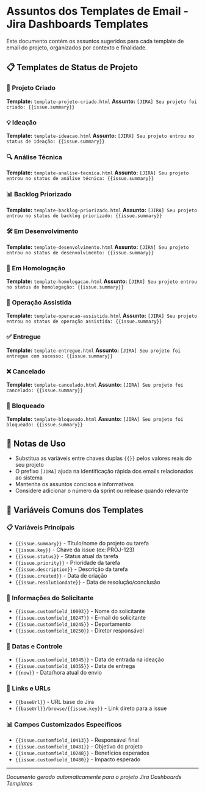 # Assuntos dos Templates de Email - Jira Dashboards Templates

Este documento contém os assuntos sugeridos para cada template de email do projeto, organizados por contexto e finalidade.

## 📋 Templates de Status de Projeto

### 🚀 Projeto Criado

**Template:** `template-projeto-criado.html`
**Assunto:** `[JIRA] Seu projeto foi criado: {{issue.summary}}`

### 💡 Ideação

**Template:** `template-ideacao.html`
**Assunto:** `[JIRA] Seu projeto entrou no status de ideação: {{issue.summary}}`

### 🔍 Análise Técnica

**Template:** `template-analise-tecnica.html`
**Assunto:** `[JIRA] Seu projeto entrou no status de análise técnica: {{issue.summary}}`

### 📊 Backlog Priorizado

**Template:** `template-backlog-priorizado.html`
**Assunto:** `[JIRA] Seu projeto entrou no status de backlog priorizado: {{issue.summary}}`

### 🛠️ Em Desenvolvimento

**Template:** `template-desenvolvimento.html`
**Assunto:** `[JIRA] Seu projeto entrou no status de desenvolvimento: {{issue.summary}}`

### 🧪 Em Homologação

**Template:** `template-homologacao.html`
**Assunto:** `[JIRA] Seu projeto entrou no status de homologação: {{issue.summary}}`

### 🔧 Operação Assistida

**Template:** `template-operacao-assistida.html`
**Assunto:** `[JIRA] Seu projeto entrou no status de operação assistida: {{issue.summary}}`

### ✅ Entregue

**Template:** `template-entregue.html`
**Assunto:** `[JIRA] Seu projeto foi entregue com sucesso: {{issue.summary}}`

### ❌ Cancelado

**Template:** `template-cancelado.html`
**Assunto:** `[JIRA] Seu projeto foi cancelado: {{issue.summary}}`

### 🚫 Bloqueado

**Template:** `template-bloqueado.html`
**Assunto:** `[JIRA] Seu projeto foi bloqueado: {{issue.summary}}`

## 📝 Notas de Uso

- Substitua as variáveis entre chaves duplas `{{}}` pelos valores reais do seu projeto
- O prefixo `[JIRA]` ajuda na identificação rápida dos emails relacionados ao sistema
- Mantenha os assuntos concisos e informativos
- Considere adicionar o número da sprint ou release quando relevante

## 🔄 Variáveis Comuns dos Templates

### 📋 Variáveis Principais

- `{{issue.summary}}` - Título/nome do projeto ou tarefa
- `{{issue.key}}` - Chave da issue (ex: PROJ-123)
- `{{issue.status}}` - Status atual da tarefa
- `{{issue.priority}}` - Prioridade da tarefa
- `{{issue.description}}` - Descrição da tarefa
- `{{issue.created}}` - Data de criação
- `{{issue.resolutiondate}}` - Data de resolução/conclusão

### 👤 Informações do Solicitante

- `{{issue.customfield_10093}}` - Nome do solicitante
- `{{issue.customfield_10247}}` - E-mail do solicitante
- `{{issue.customfield_10245}}` - Departamento
- `{{issue.customfield_10250}}` - Diretor responsável

### 📅 Datas e Controle

- `{{issue.customfield_10345}}` - Data de entrada na ideação
- `{{issue.customfield_10355}}` - Data de entrega
- `{{now}}` - Data/hora atual do envio

### 🔗 Links e URLs

- `{{baseUrl}}` - URL base do Jira
- `{{baseUrl}}/browse/{{issue.key}}` - Link direto para a issue

### 📊 Campos Customizados Específicos

- `{{issue.customfield_10413}}` - Responsável final
- `{{issue.customfield_10481}}` - Objetivo do projeto
- `{{issue.customfield_10248}}` - Benefícios esperados
- `{{issue.customfield_10480}}` - Impacto esperado

---

_Documento gerado automaticamente para o projeto Jira Dashboards Templates_
